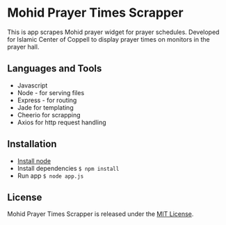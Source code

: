 # Mohid Prayer Times Scrapper


This is app scrapes Mohid prayer widget for prayer schedules. Developed for Islamic Center of Coppell to display
prayer times on monitors in the prayer hall.

## Languages and Tools
 - Javascript
 - Node - for serving files
 - Express - for routing
 - Jade for templating
 - Cheerio for scrapping
 - Axios for http request handling

## Installation
  - [Install node](https://nodejs.org/en/download/)
  - Install dependencies
    `$ npm install`
  - Run app
    `$ node app.js`


## License

Mohid Prayer Times Scrapper is released under the [MIT License](https://opensource.org/licenses/MIT).